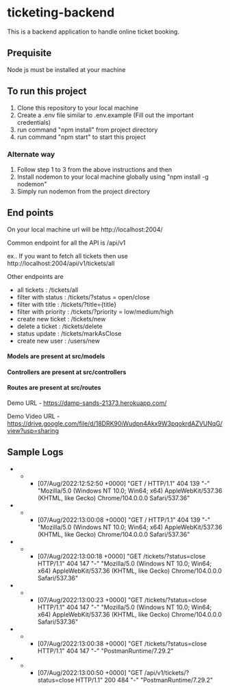 # ticketing-backend
 This is a backend application to handle online ticket booking.
 
 ## Prequisite
 
 Node js must be installed at your machine
 
 ## To run this project
 
 1. Clone this repository to your local machine
 2. Create a .env file similar to .env.example (Fill out the important credentials)
 3. run command "npm install" from project directory
 4. run command "npm start" to start this project
 
 ### Alternate way 
 
 1. Follow step 1 to 3 from the above instructions and then
 2. Install nodemon to your local machine globally using "npm install -g nodemon" 
 3. Simply run nodemon from the project directory


## End points 

On your local machine url will be http://localhost:2004/

Common endpoint for all the API is /api/v1

ex.. If you want to fetch all tickets then use http://localhost:2004/api/v1/tickets/all

Other endpoints are 
 
- all tickets : /tickets/all
- filter with status : /tickets/?status = open/close
- filter with title : /tickets/?title={title}
- filter with priority : /tickets/?priority = low/medium/high
- create new ticket : /tickets/new
- delete a ticket : /tickets/delete
- status update : /tickets/markAsClose
- create new user : /users/new


#### Models are present at src/models
#### Controllers are present at src/controllers
#### Routes are present at src/routes



Demo URL - https://damp-sands-21373.herokuapp.com/

Demo Video URL -  https://drive.google.com/file/d/18DRK90iWudpn4Akx9W3pqokrdAZVUNqG/view?usp=sharing


## Sample Logs

- - - [07/Aug/2022:12:52:50 +0000] "GET / HTTP/1.1" 404 139 "-" "Mozilla/5.0 (Windows NT 10.0; Win64; x64) AppleWebKit/537.36 (KHTML, like Gecko) Chrome/104.0.0.0 Safari/537.36"
- - - [07/Aug/2022:13:00:08 +0000] "GET / HTTP/1.1" 404 139 "-" "Mozilla/5.0 (Windows NT 10.0; Win64; x64) AppleWebKit/537.36 (KHTML, like Gecko) Chrome/104.0.0.0 Safari/537.36"
- - - [07/Aug/2022:13:00:18 +0000] "GET /tickets/?status=close HTTP/1.1" 404 147 "-" "Mozilla/5.0 (Windows NT 10.0; Win64; x64) AppleWebKit/537.36 (KHTML, like Gecko) Chrome/104.0.0.0 Safari/537.36"
- - - [07/Aug/2022:13:00:23 +0000] "GET /tickets/?status=close HTTP/1.1" 404 147 "-" "Mozilla/5.0 (Windows NT 10.0; Win64; x64) AppleWebKit/537.36 (KHTML, like Gecko) Chrome/104.0.0.0 Safari/537.36"
- - - [07/Aug/2022:13:00:38 +0000] "GET /tickets/?status=close HTTP/1.1" 404 147 "-" "PostmanRuntime/7.29.2"
- - - [07/Aug/2022:13:00:50 +0000] "GET /api/v1/tickets/?status=close HTTP/1.1" 200 484 "-" "PostmanRuntime/7.29.2"




